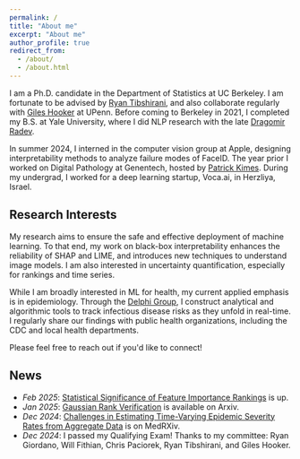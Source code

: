 ```yaml
---
permalink: /
title: "About me"
excerpt: "About me"
author_profile: true
redirect_from: 
  - /about/
  - /about.html
---
```



I am a Ph.D. candidate in the Department of Statistics at UC Berkeley. I am fortunate to be advised by [Ryan Tibshirani](https://www.stat.berkeley.edu/~ryantibs/), and also collaborate regularly with [Giles Hooker](https://gileshooker.com/) at UPenn. Before coming to Berkeley in 2021, I completed my B.S. at Yale University, where I did NLP research with the late [Dragomir Radev](https://seas.yale.edu/news-events/news/memoriam-dragomir-radev-professor-computer-science). 

In summer 2024, I interned in the computer vision group at Apple, designing interpretability methods to analyze failure modes of FaceID. The year prior I worked on Digital Pathology at Genentech, hosted by [Patrick Kimes](https://www.pkimes.com/). During my undergrad, I worked for a deep learning startup, Voca.ai, in Herzliya, Israel. 


## Research Interests

My research aims to ensure the safe and effective deployment of machine learning. To that end, my work on black-box interpretability enhances the reliability of SHAP and LIME, and introduces new techniques to understand image models. I am also interested in uncertainty quantification, especially for rankings and time series.

While I am broadly interested in ML for health, my current applied emphasis is in epidemiology. Through the [Delphi Group](https://delphi.cmu.edu/), I construct analytical and algorithmic tools to track infectious disease risks as they unfold in real-time. I regularly share our findings with public health organizations, including the CDC and local health departments.

Please feel free to reach out if you'd like to connect!

## News
- *Feb 2025*: [Statistical Significance of Feature Importance Rankings](https://arxiv.org/abs/2401.15800) is up.
- *Jan 2025*: [Gaussian Rank Verification](https://arxiv.org/abs/2501.14142) is available on Arxiv.
- *Dec 2024*: [Challenges in Estimating Time-Varying Epidemic Severity Rates from Aggregate Data](https://www.medrxiv.org/content/10.1101/2024.12.27.24319518v1) is on MedRXiv.
- *Dec 2024*: I passed my Qualifying Exam! Thanks to my committee: Ryan Giordano, Will Fithian, Chris Paciorek, Ryan Tibshirani, and Giles Hooker. 
